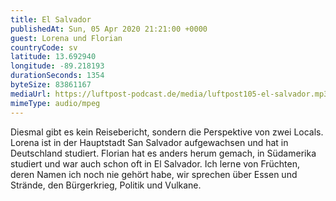```yaml
---
title: El Salvador
publishedAt: Sun, 05 Apr 2020 21:21:00 +0000
guest: Lorena und Florian
countryCode: sv
latitude: 13.692940
longitude: -89.218193
durationSeconds: 1354
byteSize: 83861167 
mediaUrl: https://luftpost-podcast.de/media/luftpost105-el-salvador.mp3
mimeType: audio/mpeg
---
```


Diesmal gibt es kein Reisebericht, sondern die Perspektive von zwei Locals. Lorena ist in der Hauptstadt San Salvador aufgewachsen und hat in Deutschland studiert. Florian hat es anders herum gemach, in Südamerika studiert und war auch schon oft in El Salvador. Ich lerne von Früchten, deren Namen ich noch nie gehört habe, wir sprechen über Essen und Strände, den Bürgerkrieg, Politik und Vulkane.
